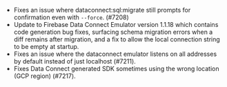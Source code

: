 - Fixes an issue where dataconnect:sql:migrate still prompts for confirmation even with `--force`. (#7208)
- Update to Firebase Data Connect Emulator version 1.1.18 which contains code generation bug fixes, surfacing schema migration errors when a diff remains after migration, and a fix to allow the local connection string to be empty at startup.
- Fixes an issue where the dataconnect emulator listens on all addresses by default instead of just localhost (#7211).
- Fixes Data Connect generated SDK sometimes using the wrong location (GCP region) (#7217).
